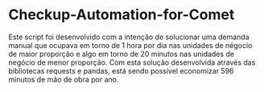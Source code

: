 # Checkup-Automation-for-Comet

Este script foi desenvolvido com a intenção de solucionar uma demanda manual que ocupava em torno de 1 hora por dia nas unidades de négocio de maior proporção e algo em torno de 20 minutos nas unidades de negócio de menor proporção. Com esta solução desenvolvida através das bibliotecas requests e pandas, está sendo possível economizar 596 minutos de mão de obra por ano.
